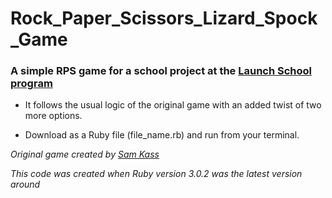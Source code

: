 # Rock_Paper_Scissors_Lizard_Spock_Game

### A simple RPS game for a school project at the [Launch School program](https://launchschool.com/pedagogy)

- It follows the usual logic of the original game with an added twist of two more options.

- Download as a Ruby file (file_name.rb) and run from your terminal.

*Original game created by [Sam Kass](http://www.samkass.com/theories/RPSSL.html)*

*This code was created when Ruby version 3.0.2 was the latest version around*
